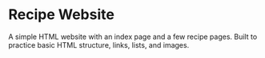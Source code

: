 # Recipe Website #
A simple HTML website with an index page and a few recipe pages. Built to practice basic HTML structure, links, lists, and images.